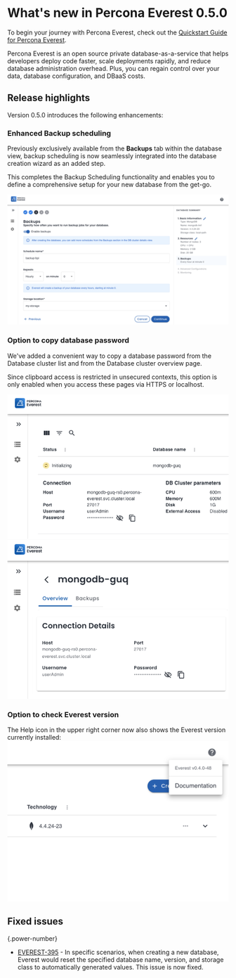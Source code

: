 # What's new in Percona Everest 0.5.0

To begin your journey with Percona Everest, check out the [Quickstart Guide for Percona Everest](../quickstart-guide/quick-install.md).

Percona Everest is an open source private database-as-a-service that helps developers deploy code faster, scale deployments rapidly, and reduce database administration overhead. Plus, you can regain control over your data, database configuration, and DBaaS costs.

## Release highlights

Version 0.5.0 introduces the following enhancements:

### Enhanced Backup scheduling

Previously exclusively available from the **Backups** tab within the database view, backup scheduling is now seamlessly integrated into the database creation wizard as an added step.

This completes the Backup Scheduling functionality and enables you to define a comprehensive setup for your new database from the get-go.

![Backups page](../images/Backups_DB_wizard.png)

### Option to copy database password

We've added a convenient way to copy a database password from the Database cluster list and from the Database cluster overview page.

Since clipboard access is restricted in unsecured contexts, this option is only enabled when you access these pages via HTTPS or localhost.

![Cluster list](../images/Cluster_list.png) ![DB_Overview](../images/DB_Overview.png)

### Option to check Everest version

The Help icon in the upper right corner now also shows the Everest version currently installed:  
![Help menu](../images/Help_icon.png)

## Fixed issues

{.power-number}
- [EVEREST-395](https://jira.percona.com/browse/EVEREST-395) - In specific scenarios, when creating a new database, Everest would reset the specified database name, version, and storage class to automatically generated values. This issue is now fixed.